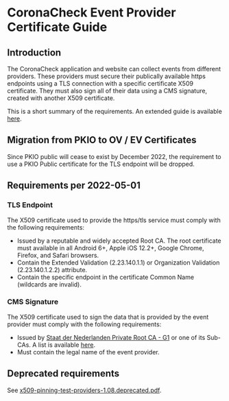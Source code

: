 # CoronaCheck Event Provider Certificate Guide

## Introduction
The CoronaCheck application and website can collect events from different providers. These providers must secure their publically available https endpoints using a TLS connection with a specific certificate X509 certificate. They must also sign all of their data using a CMS signature, created with another X509 certificate.

This is a short summary of the requirements. An extended guide is available [here](https://github.com/minvws/nl-covid19-coronacheck-app-coordination/blob/main/architecture/Security%20Architecture.md).

## Migration from PKIO to OV / EV Certificates
Since PKIO public will cease to exist by December 2022, the requirement to use a PKIO Public certificate for the TLS endpoint will be dropped.


## Requirements per 2022-05-01
### TLS Endpoint
The X509 certificate used to provide the https/tls service must comply with the following requirements:
- Issued by a reputable and widely accepted Root CA. The root certificate must available in all Android 6+, Apple iOS 12.2+, Google Chrome, Firefox, and Safari browsers.
- Contain the Extended Validation (2.23.140.1.1) or Organization Validation (2.23.140.1.2.2) attribute.
- Contain the specific endpoint in the certificate Common Name (wildcards are invalid).

### CMS Signature
The X509 certificate used to sign the data that is provided by the event provider must comply with the following requirements:
- Issued by [Staat der Nederlanden Private Root CA - G1](http://cert.pkioverheid.nl/PrivateRootCA-G1.cer) or one of its Sub-CAs. A list is available [here](https://cert.pkioverheid.nl/).
- Must contain the legal name of the event provider.

## Deprecated requirements
See [x509-pinning-test-providers-1.08.deprecated.pdf](x509-pinning-test-providers-1.08.deprecated.pdf).
